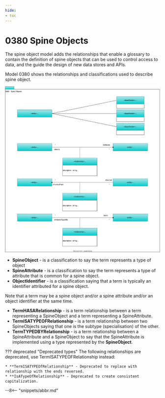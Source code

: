 ```yaml
---
hide:
- toc
---
```


<!-- SPDX-License-Identifier: CC-BY-4.0 -->
<!-- Copyright Contributors to the ODPi Egeria project. -->

# 0380 Spine Objects

The spine object model adds the relationships that enable a
glossary to contain the definition of spine objects that can be
used to control access to data, and the guide the design of new
data stores and APIs.

Model 0380 shows the relationships and classifications used to
describe spine object.

![UML](0380-Spine-Objects.svg)

* **SpineObject** - is a classification to say the term represents a type of object
* **SpineAttribute** - is a classification to say the term represents a type of attribute that is common for a spine object.
* **ObjectIdentifier** - is a classification saying that a term is typically an identifier attributed for a spine object.

Note that a term may be a spine object and/or a spine attribute and/or an object identifier at the same time.

* **TermHASARelationship** - is a term relationship between a term representing a SpineObject and a term representing a SpineAttribute.
* **TermISATYPEOFRelationship** - is a term relationship between two SpineObjects saying that one is the subtype (specialisation) of the other.
* **TermTYPEDBYRelationship** - is a term relationship between a SpineAttribute and a SpineObject to say that the SpineAttribute is implemented using a type represented by the **SpineObject**.

??? deprecated "Deprecated types"
    The following relationships are deprecated, use TermISATYPEOFRelationship instead: 

    * **TermISATYPEOfRelationship** - Deprecated to replace with relationship with the ends reversed.
    * **IsATypeOfRelationship** - Deprecated to create consistent capitalization.

--8<-- "snippets/abbr.md"